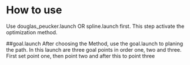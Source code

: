 # How to use
Use douglas_peucker.launch OR spline.launch first. This step activate the optimization method.

##goal.launch
After choosing the Method, use the goal.launch to planing the path.
In this launch are three goal points in order one, two and three. First set point one, then point two and after this to point three
